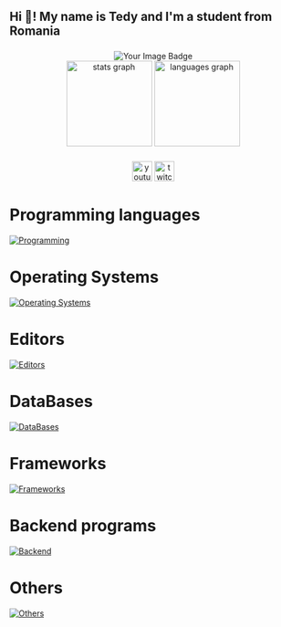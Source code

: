 <h2 align="left">Hi 👋! My name is Tedy and I'm a student from Romania</h2>

###

<div align="center">
  <img src="https://tryhackme-badges.s3.amazonaws.com/TedyRo.png" alt="Your Image Badge" />
</div>

<div align="center">
  <img src="https://github-readme-stats.vercel.app/api?username=tedyongit&hide_title=false&hide_rank=false&show_icons=true&include_all_commits=true&count_private=true&disable_animations=false&theme=dracula&locale=en&hide_border=false" height="150" alt="stats graph"  />
  <img src="https://github-readme-stats.vercel.app/api/top-langs?username=tedyongit&locale=en&hide_title=false&layout=compact&card_width=320&langs_count=5&theme=dracula&hide_border=false" height="150" alt="languages graph"  />
</div>

###

<div align="center">
  <a href="https://www.youtube.com/channel/UCeysqo6ulNTikeZ0QIEcsrA"><img src="https://img.shields.io/static/v1?message=Youtube&logo=youtube&label=&color=FF0000&logoColor=white&labelColor=&style=for-the-badge" href="https://google.com" height="35" alt="youtube logo"  /></a>
  <a href="https://www.twitch.tv/tedyyval"><img src="https://img.shields.io/static/v1?message=Twitch&logo=twitch&label=&color=9146FF&logoColor=white&labelColor=&style=for-the-badge" height="35" alt="twitch logo"  /></a>
</div>

###
# Programming languages
[![Programming](https://skillicons.dev/icons?i=js,html,css,python,lua,cpp,c,cs,nodejs,typescript,java,jquery,php)](https://skillicons.dev)

# Operating Systems
[![Operating Systems](https://skillicons.dev/icons?i=linux,arch,ubuntu,windows,kali)](https://skillicons.dev)

# Editors
[![Editors](https://skillicons.dev/icons?i=androidstudio,eclipse,vscode,sublime,visualstudio,vim,robloxstudio,arduino)](https://skillicons.dev)

# DataBases
[![DataBases](https://skillicons.dev/icons?i=mysql,firebase,mongodb)](https://skillicons.dev)

# Frameworks
[![Frameworks](https://skillicons.dev/icons?i=tailwind,angular,electron,react)](https://skillicons.dev)

# Backend programs
[![Backend](https://skillicons.dev/icons?i=postman,express)](https://skillicons.dev)

# Others
[![Others](https://skillicons.dev/icons?i=ae,pr,ps,figma,webpack,discordjs,bots)](https://skillicons.dev)
